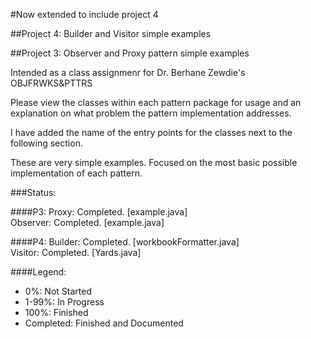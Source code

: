 #Now extended to include project 4

##Project 4: Builder and Visitor simple examples

##Project 3: Observer and Proxy pattern simple examples

Intended as a class assignmenr for Dr. Berhane Zewdie's OBJFRWKS&PTTRS

Please view the classes within each pattern package for usage and an explanation on what problem the pattern implementation addresses.

I have added the name of the entry points for the classes next to the following section.

These are very simple examples. Focused on the most basic possible implementation of each pattern.

###Status:

####P3:
Proxy: Completed. [example.java]<br>
Observer: Completed. [example.java]<br>

####P4:
Builder: Completed. [workbookFormatter.java]<br>
Visitor: Completed. [Yards.java]<br>

####Legend:

- 0%: Not Started
- 1-99%: In Progress
- 100%: Finished
- Completed: Finished and Documented

